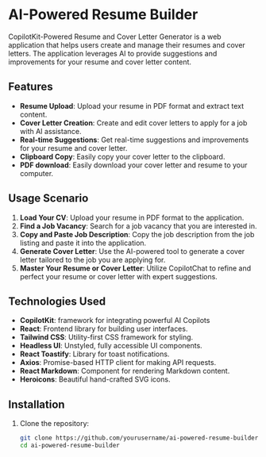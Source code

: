 # AI-Powered Resume Builder

CopilotKit-Powered Resume and Cover Letter Generator is a web application that helps users create and manage their resumes and cover letters. The application leverages AI to provide suggestions and improvements for your resume and cover letter content.

## Features

- **Resume Upload**: Upload your resume in PDF format and extract text content.
- **Cover Letter Creation**: Create and edit cover letters to apply for a job with AI assistance.
- **Real-time Suggestions**: Get real-time suggestions and improvements for your resume and cover letter.
- **Clipboard Copy**: Easily copy your cover letter to the clipboard.
- **PDF download**: Easily download your cover letter and resume to your computer.

## Usage Scenario

1. **Load Your CV**: Upload your resume in PDF format to the application.
2. **Find a Job Vacancy**: Search for a job vacancy that you are interested in.
3. **Copy and Paste Job Description**: Copy the job description from the job listing and paste it into the application.
4. **Generate Cover Letter**: Use the AI-powered tool to generate a cover letter tailored to the job you are applying for.
5. **Master Your Resume or Cover Letter**: Utilize CopilotChat to refine and perfect your resume or cover letter with expert suggestions.

## Technologies Used

- **CopilotKit**: framework for integrating powerful AI Copilots
- **React**: Frontend library for building user interfaces.
- **Tailwind CSS**: Utility-first CSS framework for styling.
- **Headless UI**: Unstyled, fully accessible UI components.
- **React Toastify**: Library for toast notifications.
- **Axios**: Promise-based HTTP client for making API requests.
- **React Markdown**: Component for rendering Markdown content.
- **Heroicons**: Beautiful hand-crafted SVG icons.

## Installation

1. Clone the repository:

   ```sh
   git clone https://github.com/yourusername/ai-powered-resume-builder.git
   cd ai-powered-resume-builder
   ```
